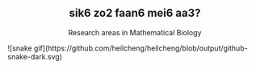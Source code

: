 <div align="center">
  
## sik6 zo2 faan6 mei6 aa3?

</div>

<div align="center">
  
Research areas in Mathematical Biology 

</div>
![snake gif](https://github.com/heilcheng/heilcheng/blob/output/github-snake-dark.svg)
